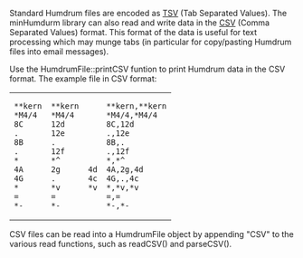 
Standard Humdrum files are encoded as
[TSV](https://en.wikipedia.org/wiki/Tab-separated_values) (Tab
Separated Values).  The minHumdurm library can also read and write
data in the [CSV](https://en.wikipedia.org/wiki/Comma-separated_values)
(Comma Separated Values) format. This format of the data is useful
for text processing which may munge tabs (in particular for
copy/pasting Humdrum files into email messages).

Use the <span class="mhcf paren">HumdrumFile::printCSV</span> 
funtion to print Humdrum data in the
CSV format.  The example file in CSV format:

<center>
<table><tr><td markdown="1">

```
**kern  **kern
*M4/4   *M4/4
8C      12d
.       12e
8B      .
.       12f
*       *^
4A      2g      4d
4G      .       4c
*       *v      *v
=       =
*-      *-
```

</td><td markdown="1">

```
**kern,**kern
*M4/4,*M4/4
8C,12d
.,12e
8B,.
.,12f
*,*^
4A,2g,4d
4G,.,4c
*,*v,*v
=,=
*-,*-
```

</td></tr></table>
</center>

CSV files can be read into a HumdrumFile object by appending "CSV" to the
various read functions, such as readCSV() and parseCSV().



